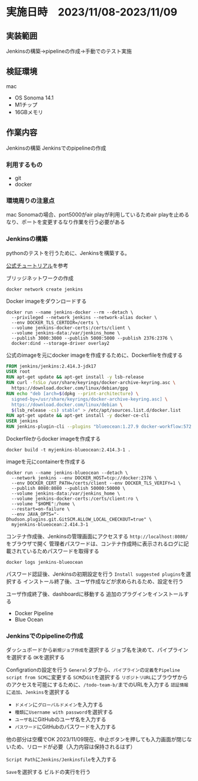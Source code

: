 # 実施日時　2023/11/08-2023/11/09

## 実装範囲
Jenkinsの構築->pipelineの作成->手動でのテスト実施
## 検証環境
mac
- OS Sonoma 14.1
- M1チップ
- 16GBメモリ

## 作業内容
Jenkinsの構築
Jenkinsでのpipelineの作成

### 利用するもの
- git
- docker

### 環境周りの注意点
mac Sonomaの場合、port5000がair playが利用しているためair playを止めるなり、ポートを変更するなり作業を行う必要がある

### Jenkinsの構築
pythonのテストを行うために、Jenkinsを構築する。

[公式チュートリアル](https://www.jenkins.io/doc/tutorials/build-a-python-app-with-pyinstaller/)を参考

ブリッジネットワークの作成
```Termainal
docker network create jenkins
```

Docker imageをダウンロードする
```Termainal
docker run --name jenkins-docker --rm --detach \
  --privileged --network jenkins --network-alias docker \
  --env DOCKER_TLS_CERTDIR=/certs \
  --volume jenkins-docker-certs:/certs/client \
  --volume jenkins-data:/var/jenkins_home \
  --publish 3000:3000 --publish 5000:5000 --publish 2376:2376 \
  docker:dind --storage-driver overlay2
```

公式のimageを元にdocker imageを作成するために、Dockerfileを作成する
```Dockerfile
FROM jenkins/jenkins:2.414.3-jdk17
USER root
RUN apt-get update && apt-get install -y lsb-release
RUN curl -fsSLo /usr/share/keyrings/docker-archive-keyring.asc \
  https://download.docker.com/linux/debian/gpg
RUN echo "deb [arch=$(dpkg --print-architecture) \
  signed-by=/usr/share/keyrings/docker-archive-keyring.asc] \
  https://download.docker.com/linux/debian \
  $(lsb_release -cs) stable" > /etc/apt/sources.list.d/docker.list
RUN apt-get update && apt-get install -y docker-ce-cli
USER jenkins
RUN jenkins-plugin-cli --plugins "blueocean:1.27.9 docker-workflow:572.v950f58993843"
```

Dockerfileからdocker imageを作成する
```Termainal
docker build -t myjenkins-blueocean:2.414.3-1 .
```

imageを元にcontainerを作成する
```Termainal
docker run --name jenkins-blueocean --detach \
  --network jenkins --env DOCKER_HOST=tcp://docker:2376 \
  --env DOCKER_CERT_PATH=/certs/client --env DOCKER_TLS_VERIFY=1 \
  --publish 8080:8080 --publish 50000:50000 \
  --volume jenkins-data:/var/jenkins_home \
  --volume jenkins-docker-certs:/certs/client:ro \
  --volume "$HOME":/home \
  --restart=on-failure \
  --env JAVA_OPTS="-Dhudson.plugins.git.GitSCM.ALLOW_LOCAL_CHECKOUT=true" \
  myjenkins-blueocean:2.414.3-1
```

コンテナ作成後、Jenkinsの管理画面にアクセスする
`http://localhost:8080/`をブラウザで開く
管理者パスワードは、コンテナ作成時に表示されるログに記載されているためパスワードを取得する

```Terminal
docker logs jenkins-blueocean
```

パスワード認証後、Jenkinsの初期設定を行う
`Install suggested plugins`を選択する
インストール終了後、ユーザ作成などが求められるため、設定を行う

ユーザ作成終了後、dashboardに移動する
追加のプラグインをインストールする
- Docker Pipeline
- Blue Ocean


### Jenkinsでのpipelineの作成

ダッシュボードから`新規ジョブ作成`を選択する
ジョブ名を決めて、パイプラインを選択する
`OK`を選択する

Configrationの設定を行う
`General`タブから、`パイプライン`の`定義`を`Pipeline script from SCM`に変更する
`SCM`の`Git`を選択する
`リポジトリURL`にブラウザからのアクセスを可能にするために、`/todo-team-b/`までのURLを入力する
`認証情報`に`追加`、`Jenkins`を選択する
-  `ドメイン`に`グローバルドメイン`を入力する
-  `種類`に`Username with password`を選択する
-  `ユーザ名`にGitHubのユーザ名を入力する
-  `パスワード`にGitHubのパスワードを入力する

他の部分は空欄でOK
2023/11/09現在、中止ボタンを押しても入力画面が閉じないため、リロードが必要（入力内容は保持されるはず）

`Script Path`に`Jenkins/Jenkinsfile`を入力する

`Save`を選択する
ビルドの実行を行う
